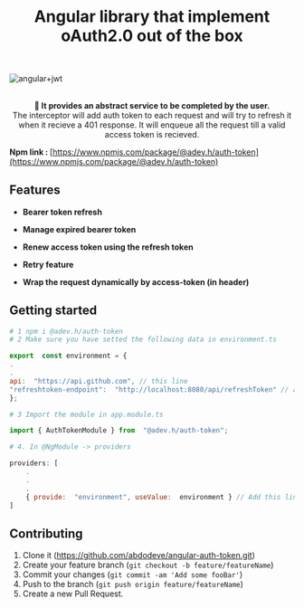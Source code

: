 


<h1 align="center"><strong>Angular library that implement oAuth2.0 out of the box</strong></h1>

<br />

![angular+jwt](https://i.imgur.com/6EnlZHi.png)

<br />
<div align="center"><strong>🚀 It provides an abstract service to be completed by the user.</strong></div>
<div align="center">The interceptor will add auth token to each request and will try to refresh it when it recieve a 401 response. It will enqueue all the request till a valid access token is recieved.</div>

<strong>Npm link : </strong>[https://www.npmjs.com/package/@adev.h/auth-token](https://www.npmjs.com/package/@adev.h/auth-token)

## Features

- **Bearer token refresh**

- **Manage expired bearer token**

- **Renew access token using the refresh token**

 - **Retry feature**
 
  - **Wrap the request dynamically  by access-token (in header)**

## Getting started

```sh
# 1 npm i @adev.h/auth-token
# 2 Make sure you have setted the following data in environment.ts
```
```javascript
export  const environment = {
.
.
api:  "https://api.github.com", // this line
"refreshtoken-endpoint":  "http://localhost:8080/api/refreshToken" // and this line
};
```
```sh
# 3 Import the module in app.module.ts
```
```javascript
import { AuthTokenModule } from  "@adev.h/auth-token";
```
```sh
# 4. In @NgModule -> providers
```
```javascript
providers: [
	.
	.
	.
	{ provide:  "environment", useValue:  environment } // Add this line
]
```
## Contributing

1. Clone it (<https://github.com/abdodeve/angular-auth-token.git>)
2. Create your feature branch (`git checkout -b feature/featureName`)
3. Commit your changes (`git commit -am 'Add some fooBar'`)
4. Push to the branch (`git push origin feature/featureName`)
5. Create a new Pull Request.
